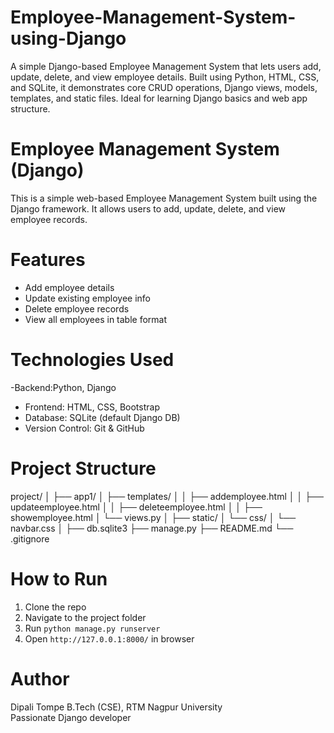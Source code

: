# Employee-Management-System-using-Django
A simple Django-based Employee Management System that lets users add, update, delete, and view employee details. Built using Python, HTML, CSS, and SQLite, it demonstrates core CRUD operations, Django views, models, templates, and static files. Ideal for learning Django basics and web app structure.

# Employee Management System (Django)

This is a simple web-based Employee Management System built using the Django framework. It allows users to add, update, delete, and view employee records.

# Features
- Add employee details
- Update existing employee info
- Delete employee records
- View all employees in table format

# Technologies Used
-Backend:Python, Django  
- Frontend: HTML, CSS, Bootstrap  
- Database: SQLite (default Django DB)  
- Version Control: Git & GitHub

# Project Structure
project/
│
├── app1/
│ ├── templates/
│ │ ├── addemployee.html
│ │ ├── updateemployee.html
│ │ ├── deleteemployee.html
│ │ ├── showemployee.html
│ └── views.py
│
├── static/
│ └── css/
│ └── navbar.css
│
├── db.sqlite3
├── manage.py
├── README.md
└── .gitignore
  
# How to Run
1. Clone the repo
2. Navigate to the project folder
3. Run `python manage.py runserver`
4. Open `http://127.0.0.1:8000/` in browser

# Author
Dipali Tompe
B.Tech (CSE), RTM Nagpur University  
Passionate Django developer
